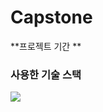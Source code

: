 # Capstone


**프로젝트 기간 **


### 사용한 기술 스택
<img src="https://img.shields.io/badge/Python-3776AB?style=for-the-badge&logo=Python&logoColor=white">
